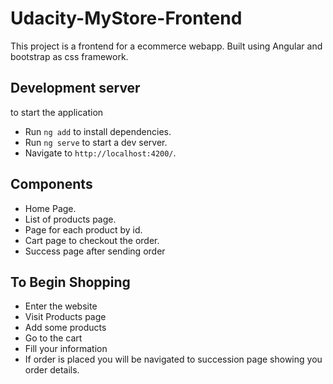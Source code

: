 # Udacity-MyStore-Frontend

This project is a frontend for a ecommerce webapp. 
Built using Angular and bootstrap as css framework.

## Development server

to start the application 
- Run ```ng add``` to install dependencies.
- Run ``ng serve`` to start a dev server.
- Navigate to `http://localhost:4200/`.

## Components
- Home Page.
- List of products page.
- Page for each product by id.
- Cart page to checkout the order.
- Success page after sending order

## To Begin Shopping
- Enter the website
- Visit Products page
- Add some products
- Go to the cart
- Fill your information
- If order is placed you will be navigated to succession page showing you order details.
  
